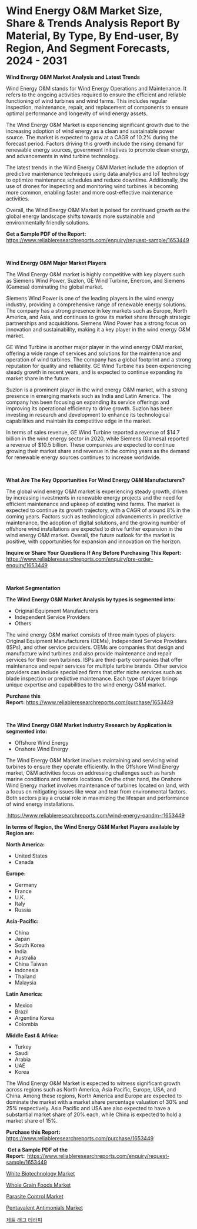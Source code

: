 <p><h1>Wind Energy O&M Market Size, Share & Trends Analysis Report By Material, By Type, By End-user, By Region, And Segment Forecasts, 2024 - 2031</h1></p><p><strong>Wind Energy O&M Market Analysis and Latest Trends</strong></p>
<p><p>Wind Energy O&M stands for Wind Energy Operations and Maintenance. It refers to the ongoing activities required to ensure the efficient and reliable functioning of wind turbines and wind farms. This includes regular inspection, maintenance, repair, and replacement of components to ensure optimal performance and longevity of wind energy assets.</p><p>The Wind Energy O&M Market is experiencing significant growth due to the increasing adoption of wind energy as a clean and sustainable power source. The market is expected to grow at a CAGR of 10.2% during the forecast period. Factors driving this growth include the rising demand for renewable energy sources, government initiatives to promote clean energy, and advancements in wind turbine technology.</p><p>The latest trends in the Wind Energy O&M Market include the adoption of predictive maintenance techniques using data analytics and IoT technology to optimize maintenance schedules and reduce downtime. Additionally, the use of drones for inspecting and monitoring wind turbines is becoming more common, enabling faster and more cost-effective maintenance activities.</p><p>Overall, the Wind Energy O&M Market is poised for continued growth as the global energy landscape shifts towards more sustainable and environmentally friendly solutions.</p></p>
<p><strong>Get a Sample PDF of the Report:&nbsp;</strong> <a href="https://www.reliableresearchreports.com/enquiry/request-sample/1653449">https://www.reliableresearchreports.com/enquiry/request-sample/1653449</a></p>
<p>&nbsp;</p>
<p><strong>Wind Energy O&M Major Market Players</strong></p>
<p><p>The Wind Energy O&M market is highly competitive with key players such as Siemens Wind Power, Suzlon, GE Wind Turbine, Enercon, and Siemens (Gamesa) dominating the global market. </p><p>Siemens Wind Power is one of the leading players in the wind energy industry, providing a comprehensive range of renewable energy solutions. The company has a strong presence in key markets such as Europe, North America, and Asia, and continues to grow its market share through strategic partnerships and acquisitions. Siemens Wind Power has a strong focus on innovation and sustainability, making it a key player in the wind energy O&M market.</p><p>GE Wind Turbine is another major player in the wind energy O&M market, offering a wide range of services and solutions for the maintenance and operation of wind turbines. The company has a global footprint and a strong reputation for quality and reliability. GE Wind Turbine has been experiencing steady growth in recent years, and is expected to continue expanding its market share in the future.</p><p>Suzlon is a prominent player in the wind energy O&M market, with a strong presence in emerging markets such as India and Latin America. The company has been focusing on expanding its service offerings and improving its operational efficiency to drive growth. Suzlon has been investing in research and development to enhance its technological capabilities and maintain its competitive edge in the market.</p><p>In terms of sales revenue, GE Wind Turbine reported a revenue of $14.7 billion in the wind energy sector in 2020, while Siemens (Gamesa) reported a revenue of $10.5 billion. These companies are expected to continue growing their market share and revenue in the coming years as the demand for renewable energy sources continues to increase worldwide.</p></p>
<p>&nbsp;</p>
<p><strong>What Are The Key Opportunities For Wind Energy O&M Manufacturers?</strong></p>
<p><p>The global wind energy O&M market is experiencing steady growth, driven by increasing investments in renewable energy projects and the need for efficient maintenance and upkeep of existing wind farms. The market is expected to continue its growth trajectory, with a CAGR of around 8% in the coming years. Factors such as technological advancements in predictive maintenance, the adoption of digital solutions, and the growing number of offshore wind installations are expected to drive further expansion in the wind energy O&M market. Overall, the future outlook for the market is positive, with opportunities for expansion and innovation on the horizon.</p></p>
<p><strong>Inquire or Share Your Questions If Any Before Purchasing This Report:</strong> <a href="https://www.reliableresearchreports.com/enquiry/pre-order-enquiry/1653449">https://www.reliableresearchreports.com/enquiry/pre-order-enquiry/1653449</a></p>
<p>&nbsp;</p>
<p><strong>Market Segmentation</strong></p>
<p><strong>The Wind Energy O&M Market Analysis by types is segmented into:</strong></p>
<p><ul><li>Original Equipment Manufacturers</li><li>Independent Service Providers</li><li>Others</li></ul></p>
<p><p>The wind energy O&M market consists of three main types of players: Original Equipment Manufacturers (OEMs), Independent Service Providers (ISPs), and other service providers. OEMs are companies that design and manufacture wind turbines and also provide maintenance and repair services for their own turbines. ISPs are third-party companies that offer maintenance and repair services for multiple turbine brands. Other service providers can include specialized firms that offer niche services such as blade inspection or predictive maintenance. Each type of player brings unique expertise and capabilities to the wind energy O&M market.</p></p>
<p><strong>Purchase this Report:&nbsp;</strong><a href="https://www.reliableresearchreports.com/purchase/1653449">https://www.reliableresearchreports.com/purchase/1653449</a></p>
<p>&nbsp;</p>
<p><strong>The Wind Energy O&M Market Industry Research by Application is segmented into:</strong></p>
<p><ul><li>Offshore Wind Energy</li><li>Onshore Wind Energy</li></ul></p>
<p><p>The Wind Energy O&M Market involves maintaining and servicing wind turbines to ensure they operate efficiently. In the Offshore Wind Energy market, O&M activities focus on addressing challenges such as harsh marine conditions and remote locations. On the other hand, the Onshore Wind Energy market involves maintenance of turbines located on land, with a focus on mitigating issues like wear and tear from environmental factors. Both sectors play a crucial role in maximizing the lifespan and performance of wind energy installations.</p></p>
<p><a href="https://www.reliableresearchreports.com/wind-energy-oandm-r1653449">&nbsp;https://www.reliableresearchreports.com/wind-energy-oandm-r1653449</a></p>
<p><strong>In terms of Region, the Wind Energy O&M Market Players available by Region are:</strong></p>
<p>
    <p> <strong> North America: </strong>
        <ul>
            <li>United States</li>
            <li>Canada</li>
        </ul>
        </p> 
    <p> <strong> Europe: </strong>
        <ul>
            <li>Germany</li>
            <li>France</li>
            <li>U.K.</li>
            <li>Italy</li>
            <li>Russia</li>
        </ul>
        </p> 
    <p> <strong> Asia-Pacific: </strong>
        <ul>
            <li>China</li>
            <li>Japan</li>
            <li>South Korea</li>
            <li>India</li>
            <li>Australia</li>
            <li>China Taiwan</li>
            <li>Indonesia</li>
            <li>Thailand</li>
            <li>Malaysia</li>
        </ul>
        </p> 
    <p> <strong> Latin America: </strong>
        <ul>
            <li>Mexico</li>
            <li>Brazil</li>
            <li>Argentina Korea</li>
            <li>Colombia</li>
        </ul>
        </p> 
    <p> <strong> Middle East & Africa: </strong>
        <ul>
            <li>Turkey</li>
            <li>Saudi</li>
            <li>Arabia</li>
            <li>UAE</li>
            <li>Korea</li>
        </ul>
    </p>
    </p>
<p><p>The Wind Energy O&M Market is expected to witness significant growth across regions such as North America, Asia Pacific, Europe, USA, and China. Among these regions, North America and Europe are expected to dominate the market with a market share percentage valuation of 30% and 25% respectively. Asia Pacific and USA are also expected to have a substantial market share of 20% each, while China is expected to hold a market share of 15%.</p></p>
<p><strong>Purchase this Report: </strong><a href="https://www.reliableresearchreports.com/purchase/1653449">https://www.reliableresearchreports.com/purchase/1653449</a></p>
<p>&nbsp;<strong>Get a Sample PDF of the Report:&nbsp;&nbsp;</strong><a href="https://www.reliableresearchreports.com/enquiry/request-sample/1653449">https://www.reliableresearchreports.com/enquiry/request-sample/1653449</a></p>
<p><strong></strong></p>
<p><p><a href="https://github.com/timeliteaut/Market-Research-Report-List-2/blob/main/white-biotechnology-market.md">White Biotechnology Market</a></p><p><a href="https://github.com/seekum/Market-Research-Report-List-2/blob/main/whole-grain-foods-market.md">Whole Grain Foods Market</a></p><p><a href="https://www.linkedin.com/pulse/parasite-control-market-size-outlook-forecast-2024-2031-atyac">Parasite Control Market</a></p><p><a href="https://www.linkedin.com/pulse/pentavalent-antimonials-market-insight-trends-growth-qmycc">Pentavalent Antimonials Market</a></p><p><a href="https://github.com/durgin521/Market-Research-Report-List-1/blob/main/771506149083.md">제트 래그 테라피</a></p></p>